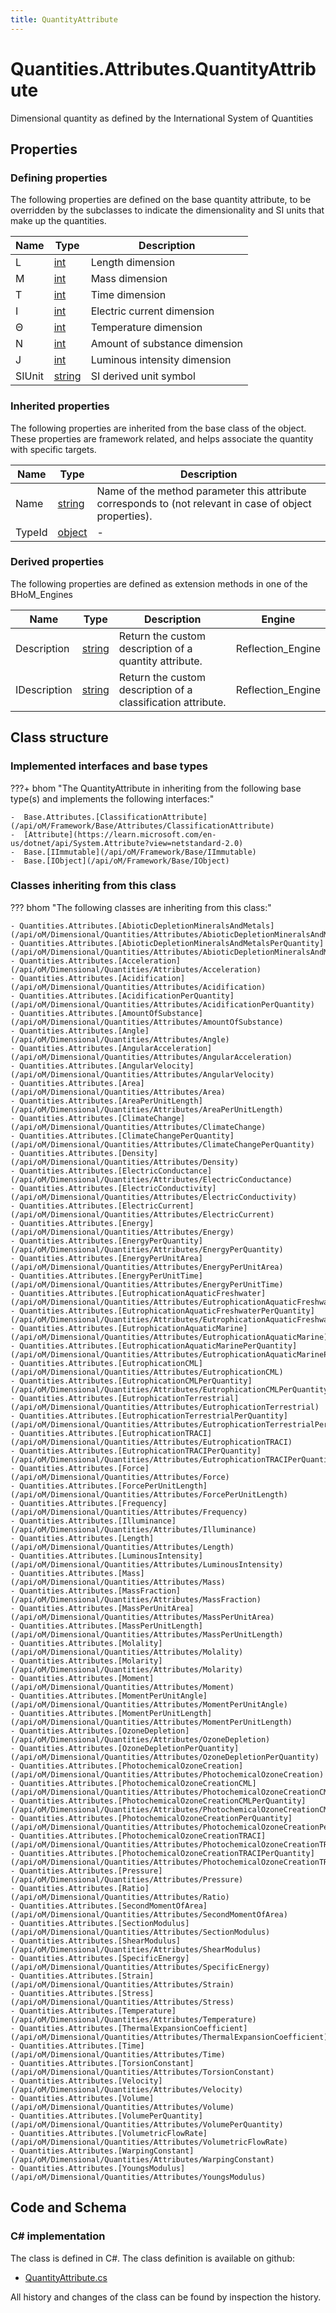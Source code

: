 ```yaml
---
title: QuantityAttribute
---
```


# Quantities.Attributes.QuantityAttribute

Dimensional quantity as defined by the International System of Quantities

## Properties



### Defining properties

The following properties are defined on the base quantity attribute, to be overridden by the subclasses to indicate the dimensionality and SI units that make up the quantities. 

| Name             | Type             | Description      |
|------------------|------------------|------------------|
| L | [int](https://learn.microsoft.com/en-us/dotnet/api/System.Int32?view=netstandard-2.0) | Length dimension |
| M | [int](https://learn.microsoft.com/en-us/dotnet/api/System.Int32?view=netstandard-2.0) | Mass dimension |
| T | [int](https://learn.microsoft.com/en-us/dotnet/api/System.Int32?view=netstandard-2.0) | Time dimension |
| I | [int](https://learn.microsoft.com/en-us/dotnet/api/System.Int32?view=netstandard-2.0) | Electric current dimension |
| Θ | [int](https://learn.microsoft.com/en-us/dotnet/api/System.Int32?view=netstandard-2.0) | Temperature dimension |
| N | [int](https://learn.microsoft.com/en-us/dotnet/api/System.Int32?view=netstandard-2.0) | Amount of substance dimension |
| J | [int](https://learn.microsoft.com/en-us/dotnet/api/System.Int32?view=netstandard-2.0) | Luminous intensity dimension |
| SIUnit | [string](https://learn.microsoft.com/en-us/dotnet/api/System.String?view=netstandard-2.0) | SI derived unit symbol |


### Inherited properties
The following properties are inherited from the base class of the object. These properties are framework related, and helps associate the quantity with specific targets.

| Name             | Type             | Description      |
|------------------|------------------|------------------|
| Name | [string](https://learn.microsoft.com/en-us/dotnet/api/System.String?view=netstandard-2.0) | Name of the method parameter this attribute corresponds to (not relevant in case of object properties). |
| TypeId | [object](https://learn.microsoft.com/en-us/dotnet/api/System.Object?view=netstandard-2.0) | - |


### Derived properties

The following properties are defined as extension methods in one of the BHoM_Engines

| Name             | Type             | Description      |  Engine           |
|------------------|------------------|------------------|------------------|
| Description | [string](https://learn.microsoft.com/en-us/dotnet/api/System.String?view=netstandard-2.0) | Return the custom description of a quantity attribute. | Reflection_Engine |
| IDescription | [string](https://learn.microsoft.com/en-us/dotnet/api/System.String?view=netstandard-2.0) | Return the custom description of a classification attribute. | Reflection_Engine |


## Class structure

### Implemented interfaces and base types

???+ bhom "The QuantityAttribute in inheriting from the following base type(s) and implements the following interfaces:"

    -  Base.Attributes.[ClassificationAttribute](/api/oM/Framework/Base/Attributes/ClassificationAttribute)
    -  [Attribute](https://learn.microsoft.com/en-us/dotnet/api/System.Attribute?view=netstandard-2.0)
    -  Base.[IImmutable](/api/oM/Framework/Base/IImmutable)
    -  Base.[IObject](/api/oM/Framework/Base/IObject)


### Classes inheriting from this class

??? bhom "The following classes are inheriting from this class:"

    - Quantities.Attributes.[AbioticDepletionMineralsAndMetals](/api/oM/Dimensional/Quantities/Attributes/AbioticDepletionMineralsAndMetals)
    - Quantities.Attributes.[AbioticDepletionMineralsAndMetalsPerQuantity](/api/oM/Dimensional/Quantities/Attributes/AbioticDepletionMineralsAndMetalsPerQuantity)
    - Quantities.Attributes.[Acceleration](/api/oM/Dimensional/Quantities/Attributes/Acceleration)
    - Quantities.Attributes.[Acidification](/api/oM/Dimensional/Quantities/Attributes/Acidification)
    - Quantities.Attributes.[AcidificationPerQuantity](/api/oM/Dimensional/Quantities/Attributes/AcidificationPerQuantity)
    - Quantities.Attributes.[AmountOfSubstance](/api/oM/Dimensional/Quantities/Attributes/AmountOfSubstance)
    - Quantities.Attributes.[Angle](/api/oM/Dimensional/Quantities/Attributes/Angle)
    - Quantities.Attributes.[AngularAcceleration](/api/oM/Dimensional/Quantities/Attributes/AngularAcceleration)
    - Quantities.Attributes.[AngularVelocity](/api/oM/Dimensional/Quantities/Attributes/AngularVelocity)
    - Quantities.Attributes.[Area](/api/oM/Dimensional/Quantities/Attributes/Area)
    - Quantities.Attributes.[AreaPerUnitLength](/api/oM/Dimensional/Quantities/Attributes/AreaPerUnitLength)
    - Quantities.Attributes.[ClimateChange](/api/oM/Dimensional/Quantities/Attributes/ClimateChange)
    - Quantities.Attributes.[ClimateChangePerQuantity](/api/oM/Dimensional/Quantities/Attributes/ClimateChangePerQuantity)
    - Quantities.Attributes.[Density](/api/oM/Dimensional/Quantities/Attributes/Density)
    - Quantities.Attributes.[ElectricConductance](/api/oM/Dimensional/Quantities/Attributes/ElectricConductance)
    - Quantities.Attributes.[ElectricConductivity](/api/oM/Dimensional/Quantities/Attributes/ElectricConductivity)
    - Quantities.Attributes.[ElectricCurrent](/api/oM/Dimensional/Quantities/Attributes/ElectricCurrent)
    - Quantities.Attributes.[Energy](/api/oM/Dimensional/Quantities/Attributes/Energy)
    - Quantities.Attributes.[EnergyPerQuantity](/api/oM/Dimensional/Quantities/Attributes/EnergyPerQuantity)
    - Quantities.Attributes.[EnergyPerUnitArea](/api/oM/Dimensional/Quantities/Attributes/EnergyPerUnitArea)
    - Quantities.Attributes.[EnergyPerUnitTime](/api/oM/Dimensional/Quantities/Attributes/EnergyPerUnitTime)
    - Quantities.Attributes.[EutrophicationAquaticFreshwater](/api/oM/Dimensional/Quantities/Attributes/EutrophicationAquaticFreshwater)
    - Quantities.Attributes.[EutrophicationAquaticFreshwaterPerQuantity](/api/oM/Dimensional/Quantities/Attributes/EutrophicationAquaticFreshwaterPerQuantity)
    - Quantities.Attributes.[EutrophicationAquaticMarine](/api/oM/Dimensional/Quantities/Attributes/EutrophicationAquaticMarine)
    - Quantities.Attributes.[EutrophicationAquaticMarinePerQuantity](/api/oM/Dimensional/Quantities/Attributes/EutrophicationAquaticMarinePerQuantity)
    - Quantities.Attributes.[EutrophicationCML](/api/oM/Dimensional/Quantities/Attributes/EutrophicationCML)
    - Quantities.Attributes.[EutrophicationCMLPerQuantity](/api/oM/Dimensional/Quantities/Attributes/EutrophicationCMLPerQuantity)
    - Quantities.Attributes.[EutrophicationTerrestrial](/api/oM/Dimensional/Quantities/Attributes/EutrophicationTerrestrial)
    - Quantities.Attributes.[EutrophicationTerrestrialPerQuantity](/api/oM/Dimensional/Quantities/Attributes/EutrophicationTerrestrialPerQuantity)
    - Quantities.Attributes.[EutrophicationTRACI](/api/oM/Dimensional/Quantities/Attributes/EutrophicationTRACI)
    - Quantities.Attributes.[EutrophicationTRACIPerQuantity](/api/oM/Dimensional/Quantities/Attributes/EutrophicationTRACIPerQuantity)
    - Quantities.Attributes.[Force](/api/oM/Dimensional/Quantities/Attributes/Force)
    - Quantities.Attributes.[ForcePerUnitLength](/api/oM/Dimensional/Quantities/Attributes/ForcePerUnitLength)
    - Quantities.Attributes.[Frequency](/api/oM/Dimensional/Quantities/Attributes/Frequency)
    - Quantities.Attributes.[Illuminance](/api/oM/Dimensional/Quantities/Attributes/Illuminance)
    - Quantities.Attributes.[Length](/api/oM/Dimensional/Quantities/Attributes/Length)
    - Quantities.Attributes.[LuminousIntensity](/api/oM/Dimensional/Quantities/Attributes/LuminousIntensity)
    - Quantities.Attributes.[Mass](/api/oM/Dimensional/Quantities/Attributes/Mass)
    - Quantities.Attributes.[MassFraction](/api/oM/Dimensional/Quantities/Attributes/MassFraction)
    - Quantities.Attributes.[MassPerUnitArea](/api/oM/Dimensional/Quantities/Attributes/MassPerUnitArea)
    - Quantities.Attributes.[MassPerUnitLength](/api/oM/Dimensional/Quantities/Attributes/MassPerUnitLength)
    - Quantities.Attributes.[Molality](/api/oM/Dimensional/Quantities/Attributes/Molality)
    - Quantities.Attributes.[Molarity](/api/oM/Dimensional/Quantities/Attributes/Molarity)
    - Quantities.Attributes.[Moment](/api/oM/Dimensional/Quantities/Attributes/Moment)
    - Quantities.Attributes.[MomentPerUnitAngle](/api/oM/Dimensional/Quantities/Attributes/MomentPerUnitAngle)
    - Quantities.Attributes.[MomentPerUnitLength](/api/oM/Dimensional/Quantities/Attributes/MomentPerUnitLength)
    - Quantities.Attributes.[OzoneDepletion](/api/oM/Dimensional/Quantities/Attributes/OzoneDepletion)
    - Quantities.Attributes.[OzoneDepletionPerQuantity](/api/oM/Dimensional/Quantities/Attributes/OzoneDepletionPerQuantity)
    - Quantities.Attributes.[PhotochemicalOzoneCreation](/api/oM/Dimensional/Quantities/Attributes/PhotochemicalOzoneCreation)
    - Quantities.Attributes.[PhotochemicalOzoneCreationCML](/api/oM/Dimensional/Quantities/Attributes/PhotochemicalOzoneCreationCML)
    - Quantities.Attributes.[PhotochemicalOzoneCreationCMLPerQuantity](/api/oM/Dimensional/Quantities/Attributes/PhotochemicalOzoneCreationCMLPerQuantity)
    - Quantities.Attributes.[PhotochemicalOzoneCreationPerQuantity](/api/oM/Dimensional/Quantities/Attributes/PhotochemicalOzoneCreationPerQuantity)
    - Quantities.Attributes.[PhotochemicalOzoneCreationTRACI](/api/oM/Dimensional/Quantities/Attributes/PhotochemicalOzoneCreationTRACI)
    - Quantities.Attributes.[PhotochemicalOzoneCreationTRACIPerQuantity](/api/oM/Dimensional/Quantities/Attributes/PhotochemicalOzoneCreationTRACIPerQuantity)
    - Quantities.Attributes.[Pressure](/api/oM/Dimensional/Quantities/Attributes/Pressure)
    - Quantities.Attributes.[Ratio](/api/oM/Dimensional/Quantities/Attributes/Ratio)
    - Quantities.Attributes.[SecondMomentOfArea](/api/oM/Dimensional/Quantities/Attributes/SecondMomentOfArea)
    - Quantities.Attributes.[SectionModulus](/api/oM/Dimensional/Quantities/Attributes/SectionModulus)
    - Quantities.Attributes.[ShearModulus](/api/oM/Dimensional/Quantities/Attributes/ShearModulus)
    - Quantities.Attributes.[SpecificEnergy](/api/oM/Dimensional/Quantities/Attributes/SpecificEnergy)
    - Quantities.Attributes.[Strain](/api/oM/Dimensional/Quantities/Attributes/Strain)
    - Quantities.Attributes.[Stress](/api/oM/Dimensional/Quantities/Attributes/Stress)
    - Quantities.Attributes.[Temperature](/api/oM/Dimensional/Quantities/Attributes/Temperature)
    - Quantities.Attributes.[ThermalExpansionCoefficient](/api/oM/Dimensional/Quantities/Attributes/ThermalExpansionCoefficient)
    - Quantities.Attributes.[Time](/api/oM/Dimensional/Quantities/Attributes/Time)
    - Quantities.Attributes.[TorsionConstant](/api/oM/Dimensional/Quantities/Attributes/TorsionConstant)
    - Quantities.Attributes.[Velocity](/api/oM/Dimensional/Quantities/Attributes/Velocity)
    - Quantities.Attributes.[Volume](/api/oM/Dimensional/Quantities/Attributes/Volume)
    - Quantities.Attributes.[VolumePerQuantity](/api/oM/Dimensional/Quantities/Attributes/VolumePerQuantity)
    - Quantities.Attributes.[VolumetricFlowRate](/api/oM/Dimensional/Quantities/Attributes/VolumetricFlowRate)
    - Quantities.Attributes.[WarpingConstant](/api/oM/Dimensional/Quantities/Attributes/WarpingConstant)
    - Quantities.Attributes.[YoungsModulus](/api/oM/Dimensional/Quantities/Attributes/YoungsModulus)


## Code and Schema

### C# implementation

The class is defined in C#. The class definition is available on github:

- [QuantityAttribute.cs](https://github.com/BHoM/BHoM/blob/develop/Quantities_oM/Attributes/Abstract/QuantityAttribute.cs)

All history and changes of the class can be found by inspection the history.
